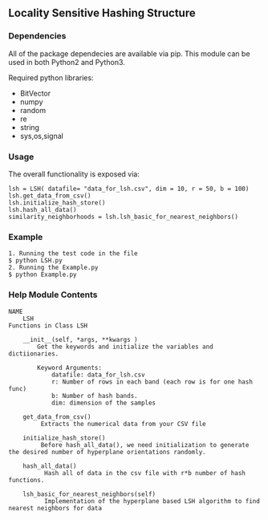 ##  Locality Sensitive Hashing Structure

### Dependencies

All of the package dependecies are available via pip. This module can be used in both Python2 and Python3.

Required python libraries:
* BitVector
* numpy
* random
* re
* string
* sys,os,signal



### Usage 
The overall functionality is exposed via:
~~~~
lsh = LSH( datafile= "data_for_lsh.csv", dim = 10, r = 50, b = 100)
lsh.get_data_from_csv()
lsh.initialize_hash_store()
lsh.hash_all_data()
similarity_neighborhoods = lsh.lsh_basic_for_nearest_neighbors()
~~~~


### Example 

~~~~
1. Running the test code in the file
$ python LSH.py
2. Running the Example.py
$ python Example.py
~~~~


### Help Module Contents

~~~~
NAME
    LSH
Functions in Class LSH

    __init__(self, *args, **kwargs )
        Get the keywords and initialize the variables and dictiionaries.
        
        Keyword Arguments:
            datafile: data_for_lsh.csv
            r: Number of rows in each band (each row is for one hash func)
            b: Number of hash bands.
            dim: dimension of the samples
    
    get_data_from_csv()
         Extracts the numerical data from your CSV file
  
    initialize_hash_store()
         Before hash_all_data(), we need initialization to generate the desired number of hyperplane orientations randomly.    
    
    hash_all_data()
          Hash all of data in the csv file with r*b number of hash functions.
    
    lsh_basic_for_nearest_neighbors(self)
          Implementation of the hyperplane based LSH algorithm to find nearest neighbors for data

~~~~

